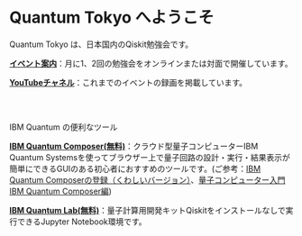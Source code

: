 # Quantum Tokyo へようこそ

Quantum Tokyo は、日本国内のQiskit勉強会です。

**[イベント案内](https://quantum-tokyo.connpass.com/)**：月に1、2回の勉強会をオンラインまたは対面で開催しています。

**[YouTubeチャネル](https://www.youtube.com/@QuantumTokyoo)**：これまでのイベントの録画を掲載しています。

```{tableofcontents}

```
<br>

IBM Quantum の便利なツール
<br>

**[IBM Quantum Composer(無料)](https://quantum-computing.ibm.com/composer)**：クラウド型量子コンピューターIBM Quantum Systemsを使ってブラウザー上で量子回路の設計・実行・結果表示が簡単にできるGUIのある初心者におすすめのツールです。(ご参考：[IBM Quantum Composerの登録（くわしいバージョン）](https://qiita.com/kifumi/items/7ac33ab7939d2dd796d0)、[量子コンピューター入門 IBM Quantum Composer編](https://qiita.com/kifumi/items/1c1a3438db214f369b97))

**[IBM Quantum Lab(無料)](https://lab.quantum-computing.ibm.com)**：量子計算用開発キットQiskitをインストールなしで実行できるJupyter Notebook環境です。
